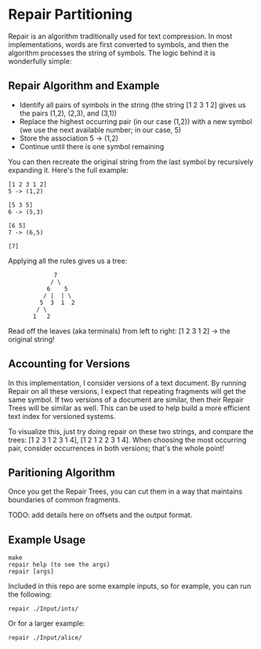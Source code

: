 # Repair Partitioning

Repair is an algorithm traditionally used for text compression. In most implementations, words are first converted to symbols, and then the algorithm processes the string of symbols. The logic behind it is wonderfully simple:

## Repair Algorithm and Example

* Identify all pairs of symbols in the string (the string [1 2 3 1 2] gives us the pairs (1,2), (2,3), and (3,1))
* Replace the highest occurring pair (in our case (1,2)) with a new symbol (we use the next available number; in our case, 5)
* Store the association 5 -> (1,2)
* Continue until there is one symbol remaining

You can then recreate the original string from the last symbol by recursively expanding it. Here's the full example:

```
[1 2 3 1 2]
5 -> (1,2)

[5 3 5]
6 -> (5,3)

[6 5]
7 -> (6,5)

[7]
```

Applying all the rules gives us a tree:
```
			 7
			/ \
		   6    5
		  / |  | \
		 5	3  1  2
		/ \
	   1   2
```
Read off the leaves (aka terminals) from left to right: [1 2 3 1 2] -> the original string!

## Accounting for Versions

In this implementation, I consider versions of a text document. By running Repair on all these versions, I expect that repeating fragments will get the same symbol. If two versions of a document are similar, then their Repair Trees will be similar as well. This can be used to help build a more efficient text index for versioned systems.

To visualize this, just try doing repair on these two strings, and compare the trees: [1 2 3 1 2 3 1 4], [1 2 1 2 2 3 1 4]. When choosing the most occurring pair, consider occurrences in both versions; that's the whole point!

## Paritioning Algorithm

Once you get the Repair Trees, you can cut them in a way that maintains boundaries of common fragments.

TODO: add details here on offsets and the output format.

## Example Usage
```
make
repair help (to see the args)
repair [args]
```

Included in this repo are some example inputs, so for example, you can run the following:

``` repair ./Input/ints/ ```

Or for a larger example:

``` repair ./Input/alice/ ```